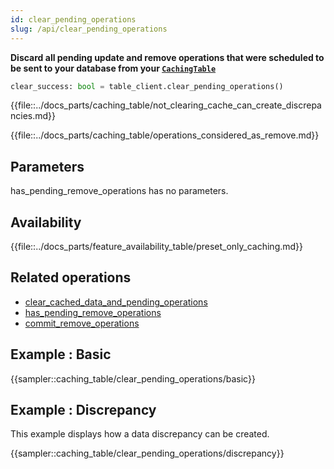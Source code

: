 ```yaml
---
id: clear_pending_operations
slug: /api/clear_pending_operations
---
```


**Discard all pending update and remove operations that were scheduled to be sent to your database from your 
[```CachingTable```](../caching_table/introduction.md)**

```python
clear_success: bool = table_client.clear_pending_operations()
```

{{file::../docs_parts/caching_table/not_clearing_cache_can_create_discrepancies.md}}

{{file::../docs_parts/caching_table/operations_considered_as_remove.md}}

## Parameters

has_pending_remove_operations has no parameters.
 
## Availability

{{file::../docs_parts/feature_availability_table/preset_only_caching.md}}

## Related operations
- [clear_cached_data_and_pending_operations](../api/clear_cached_data_and_pending_operations.md)
- [has_pending_remove_operations](../api/commit_remove_operations.md)
- [commit_remove_operations](../api/commit_remove_operations.md)


## Example : Basic
{{sampler::caching_table/clear_pending_operations/basic}}

## Example : Discrepancy

This example displays how a data discrepancy can be created.

{{sampler::caching_table/clear_pending_operations/discrepancy}}

